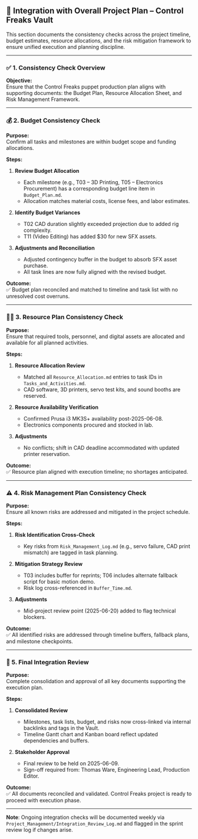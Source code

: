 ## 🧩 Integration with Overall Project Plan – Control Freaks Vault

This section documents the consistency checks across the project timeline, budget estimates, resource allocations, and the risk mitigation framework to ensure unified execution and planning discipline.

---

### ✅ 1. Consistency Check Overview

**Objective:**  
Ensure that the Control Freaks puppet production plan aligns with supporting documents: the Budget Plan, Resource Allocation Sheet, and Risk Management Framework.

---

### 💰 2. Budget Consistency Check

**Purpose:**  
Confirm all tasks and milestones are within budget scope and funding allocations.

**Steps:**

1. **Review Budget Allocation**
   - Each milestone (e.g., T03 – 3D Printing, T05 – Electronics Procurement) has a corresponding budget line item in `Budget_Plan.md`.
   - Allocation matches material costs, license fees, and labor estimates.

2. **Identify Budget Variances**
   - T02 CAD duration slightly exceeded projection due to added rig complexity.
   - T11 (Video Editing) has added $30 for new SFX assets.

3. **Adjustments and Reconciliation**
   - Adjusted contingency buffer in the budget to absorb SFX asset purchase.
   - All task lines are now fully aligned with the revised budget.

**Outcome:**  
✅ Budget plan reconciled and matched to timeline and task list with no unresolved cost overruns.

---

### 🧑‍🔧 3. Resource Plan Consistency Check

**Purpose:**  
Ensure that required tools, personnel, and digital assets are allocated and available for all planned activities.

**Steps:**

1. **Resource Allocation Review**
   - Matched all `Resource_Allocation.md` entries to task IDs in `Tasks_and_Activities.md`.
   - CAD software, 3D printers, servo test kits, and sound booths are reserved.

2. **Resource Availability Verification**
   - Confirmed Prusa i3 MK3S+ availability post-2025-06-08.
   - Electronics components procured and stocked in lab.

3. **Adjustments**
   - No conflicts; shift in CAD deadline accommodated with updated printer reservation.

**Outcome:**  
✅ Resource plan aligned with execution timeline; no shortages anticipated.

---

### ⚠️ 4. Risk Management Plan Consistency Check

**Purpose:**  
Ensure all known risks are addressed and mitigated in the project schedule.

**Steps:**

1. **Risk Identification Cross-Check**
   - Key risks from `Risk_Management_Log.md` (e.g., servo failure, CAD print mismatch) are tagged in task planning.

2. **Mitigation Strategy Review**
   - T03 includes buffer for reprints; T06 includes alternate fallback script for basic motion demo.
   - Risk log cross-referenced in `Buffer_Time.md`.

3. **Adjustments**
   - Mid-project review point (2025-06-20) added to flag technical blockers.

**Outcome:**  
✅ All identified risks are addressed through timeline buffers, fallback plans, and milestone checkpoints.

---

### 🔁 5. Final Integration Review

**Purpose:**  
Complete consolidation and approval of all key documents supporting the execution plan.

**Steps:**

1. **Consolidated Review**
   - Milestones, task lists, budget, and risks now cross-linked via internal backlinks and tags in the Vault.
   - Timeline Gantt chart and Kanban board reflect updated dependencies and buffers.

2. **Stakeholder Approval**
   - Final review to be held on 2025-06-09.
   - Sign-off required from: Thomas Ware, Engineering Lead, Production Editor.

**Outcome:**  
✅ All documents reconciled and validated. Control Freaks project is ready to proceed with execution phase.

---

**Note**: Ongoing integration checks will be documented weekly via `Project_Management/Integration_Review_Log.md` and flagged in the sprint review log if changes arise.
